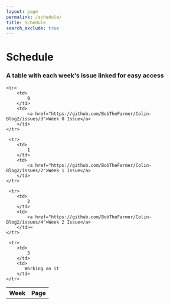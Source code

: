 ```yaml
---
layout: page
permalink: /schedule/
title: Schedule
search_exclude: true
---
```


# Schedule
### A table with each week's issue linked for easy access
<table>
    <tr>
     <th>Week</th>
     <th>Page</th>
    </tr>

    <tr>
        <td>
            0
        </td>
        <td>
            <a href="https://github.com/BobTheFarmer/Colin-Blog2/issues/3">Week 0 Issue</a>
        </td>
    </tr>
    
     <tr>
        <td>
            1
        </td>
        <td>
            <a href="https://github.com/BobTheFarmer/Colin-Blog2/issues/2">Week 1 Issue</a>
        </td>
    </tr>
    
     <tr>
        <td>
            2
        </td>
        <td>
            <a href="https://github.com/BobTheFarmer/Colin-Blog2/issues/4">Week 2 Issue</a>
        </td>≈
    </tr>
    
     <tr>
        <td>
            3
        </td>
        <td>
           Working on it
        </td>
    </tr>
</table>